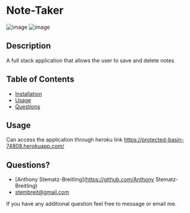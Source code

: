 # Note-Taker 
![image](https://user-images.githubusercontent.com/64037800/91503400-f6fd8a80-e88f-11ea-9092-59aaba3e2a0b.png)
![image](https://user-images.githubusercontent.com/64037800/91503349-d7fef880-e88f-11ea-9151-e19495d6149c.png)

       
## Description
A full stack application that allows the user to save and delete notes

## Table of Contents
 * [Installation](#installation)
 * [Usage](#usage)
 * [Questions](#questions)
       
## Usage
 Can access the application through heroku link
 https://protected-basin-74808.herokuapp.com/

        
## Questions?
* [Anthony Stematz-Breitling](https://github.com/Anthony Stematz-Breitling)
* stembreit@gmail.com
        
 If you have any additional question feel free to message or email me.
